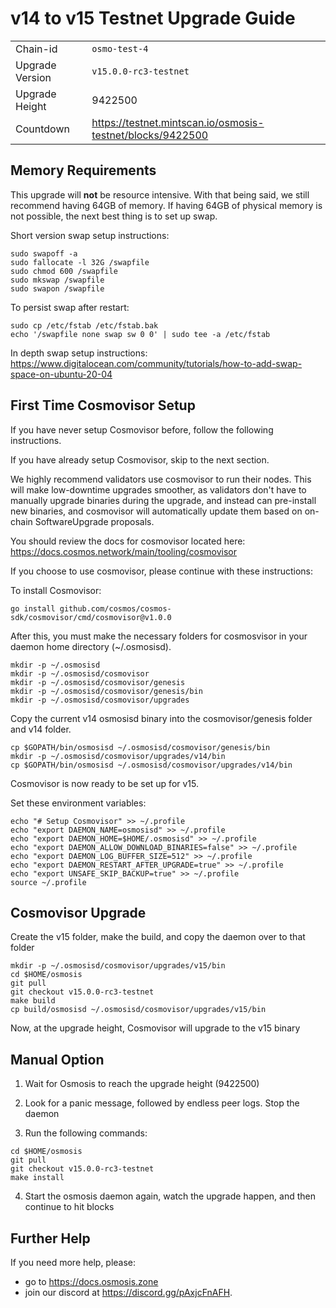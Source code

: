 # v14 to v15 Testnet Upgrade Guide

|                 |                                                              |
|-----------------|--------------------------------------------------------------|
| Chain-id        | `osmo-test-4`                                                |
| Upgrade Version | `v15.0.0-rc3-testnet`                                        |
| Upgrade Height  | 9422500                                                      |
| Countdown       | <https://testnet.mintscan.io/osmosis-testnet/blocks/9422500> |

## Memory Requirements

This upgrade will **not** be resource intensive. With that being said, we still recommend having 64GB of memory. If having 64GB of physical memory is not possible, the next best thing is to set up swap.

Short version swap setup instructions:

``` {.sh}
sudo swapoff -a
sudo fallocate -l 32G /swapfile
sudo chmod 600 /swapfile
sudo mkswap /swapfile
sudo swapon /swapfile
```

To persist swap after restart:

``` {.sh}
sudo cp /etc/fstab /etc/fstab.bak
echo '/swapfile none swap sw 0 0' | sudo tee -a /etc/fstab
```

In depth swap setup instructions:
<https://www.digitalocean.com/community/tutorials/how-to-add-swap-space-on-ubuntu-20-04>

## First Time Cosmovisor Setup

If you have never setup Cosmovisor before, follow the following instructions.

If you have already setup Cosmovisor, skip to the next section.

We highly recommend validators use cosmovisor to run their nodes. This
will make low-downtime upgrades smoother, as validators don't have to
manually upgrade binaries during the upgrade, and instead can
pre-install new binaries, and cosmovisor will automatically update them
based on on-chain SoftwareUpgrade proposals.

You should review the docs for cosmovisor located here:
<https://docs.cosmos.network/main/tooling/cosmovisor>

If you choose to use cosmovisor, please continue with these
instructions:

To install Cosmovisor:

``` {.sh}
go install github.com/cosmos/cosmos-sdk/cosmovisor/cmd/cosmovisor@v1.0.0
```

After this, you must make the necessary folders for cosmosvisor in your
daemon home directory (\~/.osmosisd).

``` {.sh}
mkdir -p ~/.osmosisd
mkdir -p ~/.osmosisd/cosmovisor
mkdir -p ~/.osmosisd/cosmovisor/genesis
mkdir -p ~/.osmosisd/cosmovisor/genesis/bin
mkdir -p ~/.osmosisd/cosmovisor/upgrades
```

Copy the current v14 osmosisd binary into the
cosmovisor/genesis folder and v14 folder.

```{.sh}
cp $GOPATH/bin/osmosisd ~/.osmosisd/cosmovisor/genesis/bin
mkdir -p ~/.osmosisd/cosmovisor/upgrades/v14/bin
cp $GOPATH/bin/osmosisd ~/.osmosisd/cosmovisor/upgrades/v14/bin
```

Cosmovisor is now ready to be set up for v15.

Set these environment variables:

```{.sh}
echo "# Setup Cosmovisor" >> ~/.profile
echo "export DAEMON_NAME=osmosisd" >> ~/.profile
echo "export DAEMON_HOME=$HOME/.osmosisd" >> ~/.profile
echo "export DAEMON_ALLOW_DOWNLOAD_BINARIES=false" >> ~/.profile
echo "export DAEMON_LOG_BUFFER_SIZE=512" >> ~/.profile
echo "export DAEMON_RESTART_AFTER_UPGRADE=true" >> ~/.profile
echo "export UNSAFE_SKIP_BACKUP=true" >> ~/.profile
source ~/.profile
```

## Cosmovisor Upgrade

Create the v15 folder, make the build, and copy the daemon over to that folder

```{.sh}
mkdir -p ~/.osmosisd/cosmovisor/upgrades/v15/bin
cd $HOME/osmosis
git pull
git checkout v15.0.0-rc3-testnet
make build
cp build/osmosisd ~/.osmosisd/cosmovisor/upgrades/v15/bin
```

Now, at the upgrade height, Cosmovisor will upgrade to the v15 binary

## Manual Option

1. Wait for Osmosis to reach the upgrade height (9422500)

2. Look for a panic message, followed by endless peer logs. Stop the daemon

3. Run the following commands:

```{.sh}
cd $HOME/osmosis
git pull
git checkout v15.0.0-rc3-testnet
make install
```

4. Start the osmosis daemon again, watch the upgrade happen, and then continue to hit blocks

## Further Help

If you need more help, please:
- go to <https://docs.osmosis.zone> 
- join our discord at <https://discord.gg/pAxjcFnAFH>.
